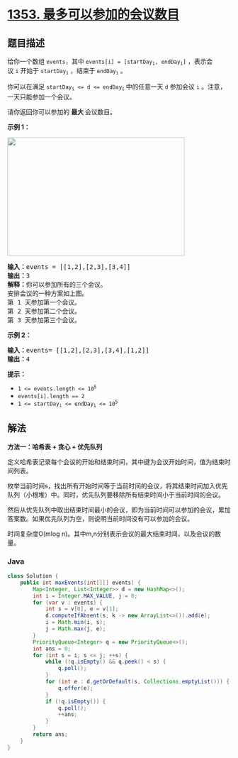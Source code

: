 # [1353. 最多可以参加的会议数目](https://leetcode.cn/problems/maximum-number-of-events-that-can-be-attended)

## 题目描述

<p>给你一个数组&nbsp;<code>events</code>，其中&nbsp;<code>events[i] = [startDay<sub>i</sub>, endDay<sub>i</sub>]</code>&nbsp;，表示会议&nbsp;<code>i</code>&nbsp;开始于&nbsp;<code>startDay<sub>i</sub></code>&nbsp;，结束于&nbsp;<code>endDay<sub>i</sub></code>&nbsp;。</p>

<p>你可以在满足&nbsp;<code>startDay<sub>i</sub>&nbsp;&lt;= d &lt;= endDay<sub>i</sub></code><sub>&nbsp;</sub>中的任意一天&nbsp;<code>d</code>&nbsp;参加会议&nbsp;<code>i</code>&nbsp;。注意，一天只能参加一个会议。</p>

<p>请你返回你可以参加的&nbsp;<strong>最大&nbsp;</strong>会议数目。</p>

<p><strong>示例 1：</strong></p>

<p><img alt="" src="https://gcore.jsdelivr.net/gh/doocs/leetcode@main/solution/1300-1399/1353.Maximum%20Number%20of%20Events%20That%20Can%20Be%20Attended/images/e1.png" style="height: 267px; width: 400px;" /></p>

<pre>
<strong>输入：</strong>events = [[1,2],[2,3],[3,4]]
<strong>输出：</strong>3
<strong>解释：</strong>你可以参加所有的三个会议。
安排会议的一种方案如上图。
第 1 天参加第一个会议。
第 2 天参加第二个会议。
第 3 天参加第三个会议。
</pre>

<p><strong>示例 2：</strong></p>

<pre>
<strong>输入：</strong>events= [[1,2],[2,3],[3,4],[1,2]]
<strong>输出：</strong>4
</pre>

<p><strong>提示：</strong>​​​​​​</p>

<ul>
	<li><code>1 &lt;= events.length &lt;= 10<sup>5</sup></code></li>
	<li><code>events[i].length == 2</code></li>
	<li><code>1 &lt;= startDay<sub>i</sub>&nbsp;&lt;= endDay<sub>i</sub>&nbsp;&lt;= 10<sup>5</sup></code></li>
</ul>

## 解法

**方法一：哈希表 + 贪心 + 优先队列**

定义哈希表记录每个会议的开始和结束时间，其中键为会议开始时间，值为结束时间列表。

枚举当前时间s，找出所有开始时间等于当前时间的会议，将其结束时间加入优先队列（小根堆）中。同时，优先队列要移除所有结束时间小于当前时间的会议。

然后从优先队列中取出结束时间最小的会议，即为当前时间可以参加的会议，累加答案数。如果优先队列为空，则说明当前时间没有可以参加的会议。

时间复杂度O(mlog n)。其中m,n分别表示会议的最大结束时间，以及会议的数量。

### **Java**

```java
class Solution {
    public int maxEvents(int[][] events) {
        Map<Integer, List<Integer>> d = new HashMap<>();
        int i = Integer.MAX_VALUE, j = 0;
        for (var v : events) {
            int s = v[0], e = v[1];
            d.computeIfAbsent(s, k -> new ArrayList<>()).add(e);
            i = Math.min(i, s);
            j = Math.max(j, e);
        }
        PriorityQueue<Integer> q = new PriorityQueue<>();
        int ans = 0;
        for (int s = i; s <= j; ++s) {
            while (!q.isEmpty() && q.peek() < s) {
                q.poll();
            }
            for (int e : d.getOrDefault(s, Collections.emptyList())) {
                q.offer(e);
            }
            if (!q.isEmpty()) {
                q.poll();
                ++ans;
            }
        }
        return ans;
    }
}
```

